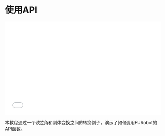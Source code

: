 # 使用API

<div style="position: relative; padding: 30% 45%;">
<iframe style="position: absolute; width: 100%; height: 100%; left: 0; top: 0;" src="//player.bilibili.com/player.html?aid=1152721633&bvid=BV1nZ421i7yn&cid=1492425074&p=1" frameborder="no" scrolling="no"></iframe>
</div>


本教程通过一个欧拉角和刚体变换之间的转换例子，演示了如何调用FURobot的API函数。
